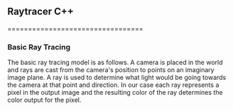 ## Raytracer C++
=================================

### Basic Ray Tracing

The basic ray tracing model is as follows. A camera is placed in the world and rays are cast from the camera's position to points on an imaginary image plane. A ray is used to determine what light would be going towards the camera at that point and direction. In our case each ray represents a pixel in the output image and the resulting color of the ray determines the color output for the pixel.
